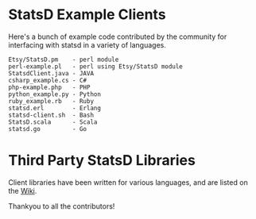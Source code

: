 StatsD Example Clients
======================

Here's a bunch of example code contributed by the community for interfacing with statsd in a variety of languages.

    Etsy/StatsD.pm    - perl module
    perl-example.pl   - perl using Etsy/StatsD module
    StatsdClient.java - JAVA
    csharp_example.cs - C#
    php-example.php   - PHP
    python_example.py - Python
    ruby_example.rb   - Ruby
    statsd.erl        - Erlang
    statsd-client.sh  - Bash
    StatsD.scala      - Scala
    statsd.go         - Go

Third Party StatsD Libraries
============================

Client libraries have been written for various languages, and are listed on the [Wiki](https://github.com/etsy/statsd/wiki).

Thankyou to all the contributors!

